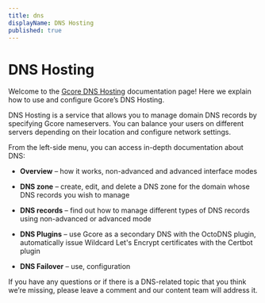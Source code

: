 ```yaml
---
title: dns
displayName: DNS Hosting
published: true
---
```

# DNS Hosting

Welcome to the <a href="https://gcore.com/dns" target="_blank">Gcore DNS Hosting</a> documentation page! Here we explain how to use and configure Gcore’s DNS Hosting.

DNS Hosting is a service that allows you to manage domain DNS records by specifying Gcore nameservers. You can balance your users on different servers depending on their location and configure network settings.

From the left-side menu, you can access in-depth documentation about DNS:

-   **Overview** – how it works, non-advanced and advanced interface modes

-   **DNS zone** – create, edit, and delete a DNS zone for the domain whose DNS records you wish to manage

-   **DNS records** – find out how to manage different types of DNS records using non-advanced or advanced mode

-   **DNS Plugins** – use Gcore as a secondary DNS with the OctoDNS plugin, automatically issue Wildcard Let's Encrypt certificates with the Certbot plugin

-   **DNS Failover** – use, configuration

If you have any questions or if there is a DNS-related topic that you think we’re missing, please leave a comment and our content team will address it.
